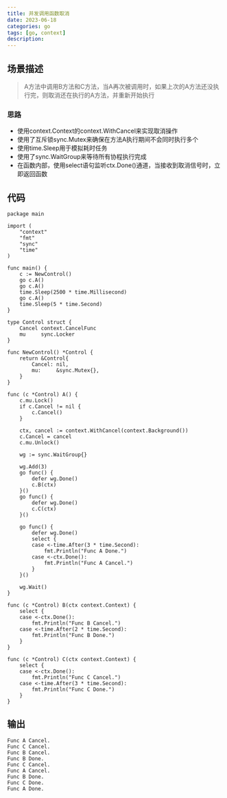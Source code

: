 ```yaml
---
title: 并发调用函数取消
date: 2023-06-18
categories: go
tags: [go, context]
description: 
---
```


## 场景描述

> A方法中调用B方法和C方法，当A再次被调用时，如果上次的A方法还没执行完，则取消还在执行的A方法，并重新开始执行


### 思路

- 使用context.Context的context.WithCancel来实现取消操作
- 使用了互斥锁sync.Mutex来确保在方法A执行期间不会同时执行多个
- 使用time.Sleep用于模拟耗时任务
- 使用了sync.WaitGroup来等待所有协程执行完成
- 在函数内部，使用select语句监听ctx.Done()通道，当接收到取消信号时，立即返回函数


## 代码
```
package main

import (
	"context"
	"fmt"
	"sync"
	"time"
)

func main() {
	c := NewControl()
	go c.A()
	go c.A()
	time.Sleep(2500 * time.Millisecond)
	go c.A()
	time.Sleep(5 * time.Second)
}

type Control struct {
	Cancel context.CancelFunc
	mu     sync.Locker
}

func NewControl() *Control {
	return &Control{
		Cancel: nil,
		mu:     &sync.Mutex{},
	}
}

func (c *Control) A() {
	c.mu.Lock()
	if c.Cancel != nil {
		c.Cancel()
	}

	ctx, cancel := context.WithCancel(context.Background())
	c.Cancel = cancel
	c.mu.Unlock()

	wg := sync.WaitGroup{}

	wg.Add(3)
	go func() {
		defer wg.Done()
		c.B(ctx)
	}()
	go func() {
		defer wg.Done()
		c.C(ctx)
	}()

	go func() {
		defer wg.Done()
		select {
		case <-time.After(3 * time.Second):
			fmt.Println("Func A Done.")
		case <-ctx.Done():
			fmt.Println("Func A Cancel.")
		}
	}()

	wg.Wait()
}

func (c *Control) B(ctx context.Context) {
	select {
	case <-ctx.Done():
		fmt.Println("Func B Cancel.")
	case <-time.After(2 * time.Second):
		fmt.Println("Func B Done.")
	}
}

func (c *Control) C(ctx context.Context) {
	select {
	case <-ctx.Done():
		fmt.Println("Func C Cancel.")
	case <-time.After(3 * time.Second):
		fmt.Println("Func C Done.")
	}
}

```

## 输出

```
Func A Cancel.
Func C Cancel.
Func B Cancel.
Func B Done.
Func C Cancel.
Func A Cancel.
Func B Done.
Func C Done.
Func A Done.

```